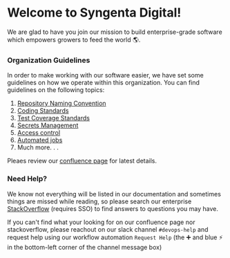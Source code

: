 # Welcome to Syngenta Digital!

We are glad to have you join our mission to build enterprise-grade software which empowers growers to feed the world 🌎.

### Organization Guidelines

In order to make working with our software easier, we have set some guidelines on how we operate within this organization. You can find guidelines on the following topics:

1. [Repository Naming Convention](https://digitial-product-engineering.atlassian.net/wiki/spaces/GDO/pages/1950255692/Repository+Naming+Convention)
2. [Coding Standards](https://digitial-product-engineering.atlassian.net/wiki/spaces/GDO/pages/1370882505/Version+Control+Strategy)
3. [Test Coverage Standards](https://digitial-product-engineering.atlassian.net/wiki/spaces/GDO/pages/2122645505/Repository+Compliance+Standards#3.-Automated-Testing)
4. [Secrets Management](https://digitial-product-engineering.atlassian.net/wiki/spaces/GDO/pages/2301591649/Secrets+In+Repos)
5. [Access control](https://digitial-product-engineering.atlassian.net/wiki/spaces/GDO/pages/2300610856/Allowing+Direct+Access+to+Production+Resources+Data)
6. [Automated jobs](https://digitial-product-engineering.atlassian.net/wiki/spaces/GDO/overview#Automations)
7. Much more. . .

Pleaes review our [confluence page](https://digitial-product-engineering.atlassian.net/wiki/spaces/GDO) for latest details.

### Need Help?

We know not everything will be listed in our documentation and sometimes things are missed while reading, so please search our enterprise [StackOverflow](https://stackoverflowteams.com/c/syngentadigital/questions) (requires SSO) to find answers to questions you may have.

If you can't find what your looking for on our confluence page nor stackoverflow, please reachout on our slack channel `#devops-help` and request help using our workflow automation `Request Help` (the :heavy_plus_sign: and blue :zap: in the bottom-left corner of the channel message box)


